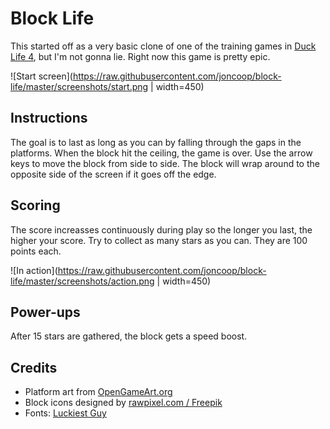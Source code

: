 # Block Life

This started off as a very basic clone of one of the training games in [Duck Life 4](http://www.abcya.com/duck_life_4.htm), but I'm not gonna lie. Right now this game is pretty epic.

![Start screen](https://raw.githubusercontent.com/joncoop/block-life/master/screenshots/start.png | width=450)

## Instructions ##

The goal is to last as long as you can by falling through the gaps in the platforms. When the block hit the ceiling, the game is over. Use the arrow keys to move the block from side to side. The block will wrap around to the opposite side of the screen if it goes off the edge. 

## Scoring ##

The score increasses continuously during play so the longer you last, the higher your score. Try to collect as many stars as you can. They are 100 points each.

![In action](https://raw.githubusercontent.com/joncoop/block-life/master/screenshots/action.png | width=450)

## Power-ups ##

After 15 stars are gathered, the block gets a speed boost.

## Credits ##

- Platform art from [OpenGameArt.org](https://opengameart.org/)
- Block icons designed by [rawpixel.com / Freepik](http://www.freepik.com)
- Fonts: [Luckiest Guy](https://www.1001freefonts.com/luckiest-guy.font)
